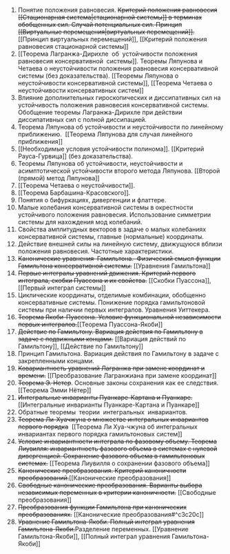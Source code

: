 1. Понятие положения равновесия. ~~Критерий положения равновесия [[Стационарная система|стационарной системы]] в терминах обобщенных сил. Случай потенциальных сил. Принцип [[Виртуальные перемещения|виртуальных перемещений]].~~ [[Принцип виртуальных перемещений]], [[Критерий положения равновесия стационарной системы]]  
2. [[Теорема  Лагранжа-Дирихле  об  устойчивости положения равновесия консервативной  системы]]. Теоремы Ляпунова и Четаева о неустойчивости положения равновесия консервативной системы (без доказательства).  [[Теоремы Ляпунова о неустойчивости консервативной системы]], [[Теорема Четаева о неустойчивости консервативных систем]]
3. Влияние дополнительных гироскопических и диссипативных сил на устойчивость положения равновесия консервативной системы. Обобщение теоремы Лагранжа-Дирихле при действии диссипативных сил с полной диссипацией.  
4. Теорема Ляпунова об устойчивости и неустойчивости по линейному приближению.   [[Теорема Ляпунова для случая линейного приближения]]
5. [[Необходимые условия устойчивости полинома]]. [[Критерий Рауса-Гурвица]] (без доказательства).  
6. Теоремы Ляпунова об устойчивости, неустойчивости и асимптотической устойчивости второго метода Ляпунова.  [[Второй (прямой) метод Ляпунова]]
7. [[Теорема Четаева о неустойчивости]].  
8. [[Теорема Барбашина-Красовского]].  
9. Понятия о бифуркациях, дивергенции и флаттере.   
10. Малые колебания консервативной системы в окрестности устойчивого положения равновесия. Использование симметрии системы для нахождения мод колебаний.  
11. Свойства амплитудных векторов в задаче о малых колебаниях консервативной системы, главные (нормальные) координаты.  
12. Действие внешней силы на линейную систему, движущуюся вблизи положения равновесия. Частотные характеристики.  
13. ~~Канонические уравнения  Гамильтона.  Физический смысл функции Гамильтона консервативной системы.~~ [[Уравнения Гамильтона]]
14. ~~Первые интегралы уравнений движения. Критерий первого интеграла, скобки Пуассона и их свойства.~~ [[Скобки Пуассона]], [[Первый интеграл системы]]
15. Циклические координаты, отделимые комбинации, обобщенно консервативные системы. Понижение порядка гамильтоновой системы при наличии первых интегралов. Уравнения Уиттекера.  
16. ~~Теорема Якоби-Пуассона. Условие функциональной независимости первых интегралов.~~[[Теорема Пуассона-Якоби]] 
17. ~~Действие по Гамильтону. Вариация действия по Гамильтону в задаче с подвижными концами.~~ [[Вариация действий по Гамильтону]], [[Действие по Гамильтону]]
18. Принцип Гамильтона. Вариация действия по Гамильтону в задаче с закрепленными концами.  
19. ~~Ковариантность уравнений Лагранжа при замене координат и времени.~~  [[Преобразование Лагранжиана при замене координат]]
20. ~~Теорема Э. Нетер~~. Основные законы сохранения как ее следствия. [[Теорема Эмми Нётер]]
21. ~~Интегральные инварианты Пуанкаре-Картана и Пуанкаре.~~  [[Интегральные инварианты Пуанкаре-Картана и Пуанкаре]]
22. Обратные теоремы  теории  интегральных  инвариантов.  
23. ~~Теорема Ли-Хуачжуна о множестве интегральных инвариантов первого порядка~~   [[Теорема Ли Хуа-чжуна об интегральных инвариантах первого порядка гамильтоновых систем]]
24. ~~Условие инвариантности интеграла по фазовому объему. Теорема Лиувилля: инвариантность фазового объема в системах с нулевой дивергенцией. Сохранение фазового объема в гамильтоновых системах.~~  [[Теорема Лиувилля о сохранении фазового объема]]
25. ~~Канонические преобразования. Критерий каноничности преобразований.~~[[Канонические преобразования]]
26. ~~Свободные канонические преобразования. Варианты выбора независимых переменных в критерии каноничности.~~  [[Свободные преобразования]]
27. ~~Преобразования функции Гамильтона при канонических преобразованиях.~~  [[Канонические преобразования#^c3c20c]]
28. ~~Уравнение Гамильтона-Якоби. Полный интеграл уравнения Гамильтона-Якоби.~~Разделение переменных. [[Уравнение Гамильтона-Якоби]], [[Полный интеграл уравнения Гамильтона- Якоби]]